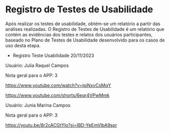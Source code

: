# Registro de Testes de Usabilidade

Após realizar os testes de usabilidade, obtém-se um relatório a partir das análises realizadas. O Registro de Testes de Usabilidade é um relatório que contém as evidências dos testes e relatos dos usuários participantes, baseado no Plano de Testes de Usabilidade desenvolvido para os casos de uso desta etapa.

- Registro Teste Usabilidade 20/11/2023

Usuário: Julia Raquel Campos

Nota geral para o APP: 3

https://www.youtube.com/watch?v=ipiNxvCsMqY

https://www.youtube.com/shorts/6eqr4VPwMmk

Usuário: Junia Marina Campos

Nota geral para o APP: 3

https://youtu.be/8r2cACGtYlo?si=IBD-YeEmVlbA9spr
